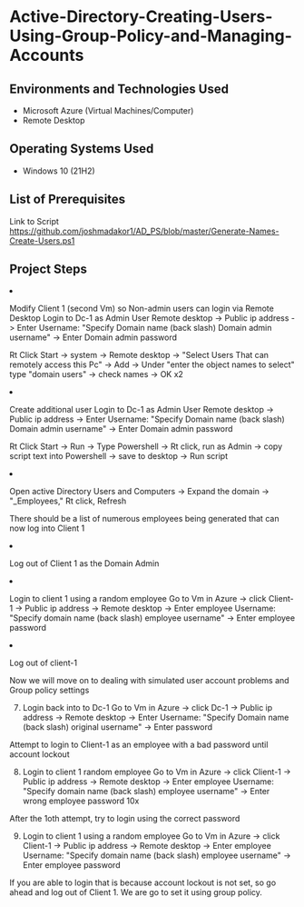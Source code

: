 # Active-Directory-Creating-Users-Using-Group-Policy-and-Managing-Accounts

<h2>Environments and Technologies Used</h2>

- Microsoft Azure (Virtual Machines/Computer)
- Remote Desktop

<h2>Operating Systems Used </h2>

- Windows 10</b> (21H2)

<h2>List of Prerequisites</h2>

Link to Script https://github.com/joshmadakor1/AD_PS/blob/master/Generate-Names-Create-Users.ps1

<h2>Project Steps</h2

1. Modify Client 1 (second Vm) so Non-admin users can login via Remote Desktop
   Login to Dc-1 as Admin User 
   Remote desktop -> Public ip address -> Enter Username: "Specify Domain name (back slash) Domain admin username" -> Enter Domain admin password

   Rt Click Start -> system -> Remote desktop -> "Select Users That can remotely access this Pc" -> Add -> Under "enter the object names to select" type "domain users" -> check names -> OK x2

2. Create additional user
   Login to Dc-1 as Admin User 
   Remote desktop -> Public ip address -> Enter Username: "Specify Domain name (back slash) Domain admin username" -> Enter Domain admin password

    Rt Click Start -> Run -> Type Powershell -> Rt click, run as Admin -> copy script text into Powershell -> save to desktop -> Run script

3. Open active Directory Users and Computers -> Expand the domain -> "_Employees," Rt click, Refresh

   There should be a list of numerous employees being generated that can now log into Client 1

4. Log out of Client 1 as the Domain Admin

5. Login to client 1 using a random employee
    Go to Vm in Azure -> click Client-1 -> Public ip address -> Remote desktop -> Enter employee Username: "Specify domain name (back slash) employee username" -> Enter employee password

6. Log out of client-1

Now  we will move on to dealing with simulated user account problems and Group policy settings

7. Login back into to Dc-1
   Go to Vm in Azure -> click Dc-1 -> Public ip address -> Remote desktop -> Enter Username: "Specify Domain name (back slash) original username" -> Enter password

Attempt to  login to Client-1 as an employee with a bad password until account lockout

8. Login to client 1 random employee
    Go to Vm in Azure -> click Client-1 -> Public ip address -> Remote desktop -> Enter employee Username: "Specify domain name (back slash) employee username" -> Enter wrong  employee password 10x

After the 1oth attempt, try to login using the correct password

9. Login to client 1 using a random employee
    Go to Vm in Azure -> click Client-1 -> Public ip address -> Remote desktop -> Enter employee Username: "Specify domain name (back slash) employee username" -> Enter employee password

If you are able to login that is because account lockout is not set, so go ahead and log out of Client 1. We are go to set it using group policy.

